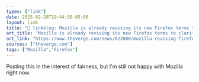 ```yaml
---
types: ["link"]
date: 2025-02-28T19:44:58-05:00
layout: link
title: "🔗 linkblog: Mozilla is already revising its new Firefox terms to clarify how it handles user data'"
art_title: "Mozilla is already revising its new Firefox terms to clarify how it handles user data"
art_link: "https://www.theverge.com/news/622080/mozilla-revising-firefox-terms-of-use-data"
sources: ["theverge.com"]
tags: ["Mozilla","Firefox"]
---
```

Posting this in the interest of fairness, but I'm still not happy with Mozilla right now.
